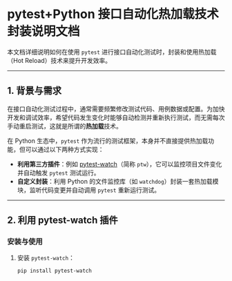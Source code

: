# pytest+Python 接口自动化热加载技术封装说明文档

本文档详细说明如何在使用 `pytest` 进行接口自动化测试时，封装和使用热加载（Hot Reload）技术来提升开发效率。

---

## 1. 背景与需求

在接口自动化测试过程中，通常需要频繁修改测试代码、用例数据或配置。为加快开发和调试效率，希望代码发生变化时能够自动检测并重新执行测试，而无需每次手动重启测试，这就是所谓的**热加载**技术。

在 Python 生态中，`pytest` 作为流行的测试框架，本身并不直接提供热加载功能，但可以通过以下两种方式实现：

- **利用第三方插件**：例如 [pytest-watch](https://pypi.org/project/pytest-watch/)（简称 `ptw`），它可以监控项目文件变化并自动触发 `pytest` 测试运行。
- **自定义封装**：利用 Python 的文件监控库（如 `watchdog`）封装一套热加载模块，监听代码变更并自动调用 `pytest` 重新运行测试。

---

## 2. 利用 pytest-watch 插件

### 安装与使用

1. 安装 `pytest-watch`：
   ```bash
   pip install pytest-watch
